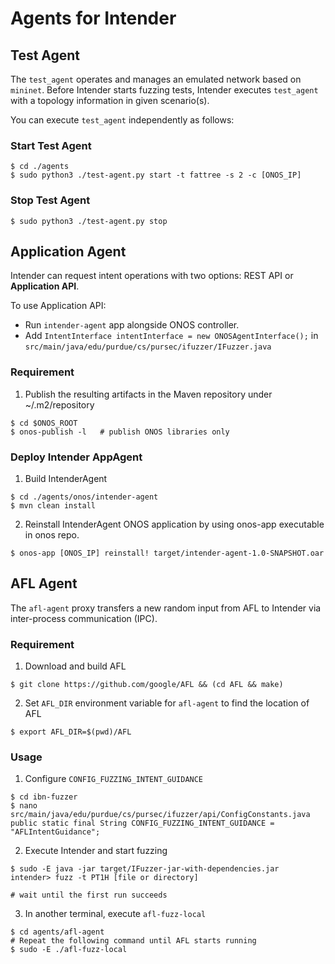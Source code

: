 # Agents for Intender
## Test Agent
The `test_agent` operates and manages an emulated network based on `mininet`.
Before Intender starts fuzzing tests, Intender executes `test_agent` with a topology information in given scenario(s).

You can execute `test_agent` independently as follows:
### Start Test Agent
```shell
$ cd ./agents
$ sudo python3 ./test-agent.py start -t fattree -s 2 -c [ONOS_IP]
```
### Stop Test Agent
```shell
$ sudo python3 ./test-agent.py stop
```

## Application Agent
Intender can request intent operations with two options: REST API or **Application API**.

To use Application API:
* Run `intender-agent` app alongside ONOS controller.
* Add `IntentInterface intentInterface = new ONOSAgentInterface();` in `src/main/java/edu/purdue/cs/pursec/ifuzzer/IFuzzer.java`
### Requirement
1. Publish the resulting artifacts in the Maven repository under ~/.m2/repository
```shell
$ cd $ONOS_ROOT
$ onos-publish -l   # publish ONOS libraries only
```

### Deploy Intender AppAgent

1. Build IntenderAgent
```shell
$ cd ./agents/onos/intender-agent
$ mvn clean install
```
2. Reinstall IntenderAgent ONOS application by using onos-app executable in onos repo.
```shell
$ onos-app [ONOS_IP] reinstall! target/intender-agent-1.0-SNAPSHOT.oar
```


## AFL Agent
The `afl-agent` proxy transfers a new random input from AFL to Intender via inter-process communication (IPC).
### Requirement
1. Download and build AFL
```shell
$ git clone https://github.com/google/AFL && (cd AFL && make)
```
2. Set `AFL_DIR` environment variable for `afl-agent` to find the location of AFL
```shell
$ export AFL_DIR=$(pwd)/AFL
```

### Usage
1. Configure `CONFIG_FUZZING_INTENT_GUIDANCE`
```shell
$ cd ibn-fuzzer
$ nano src/main/java/edu/purdue/cs/pursec/ifuzzer/api/ConfigConstants.java
public static final String CONFIG_FUZZING_INTENT_GUIDANCE = "AFLIntentGuidance";
```
2. Execute Intender and start fuzzing
```shell
$ sudo -E java -jar target/IFuzzer-jar-with-dependencies.jar
intender> fuzz -t PT1H [file or directory]

# wait until the first run succeeds
```
3. In another terminal, execute `afl-fuzz-local`
```shell
$ cd agents/afl-agent
# Repeat the following command until AFL starts running
$ sudo -E ./afl-fuzz-local
```
